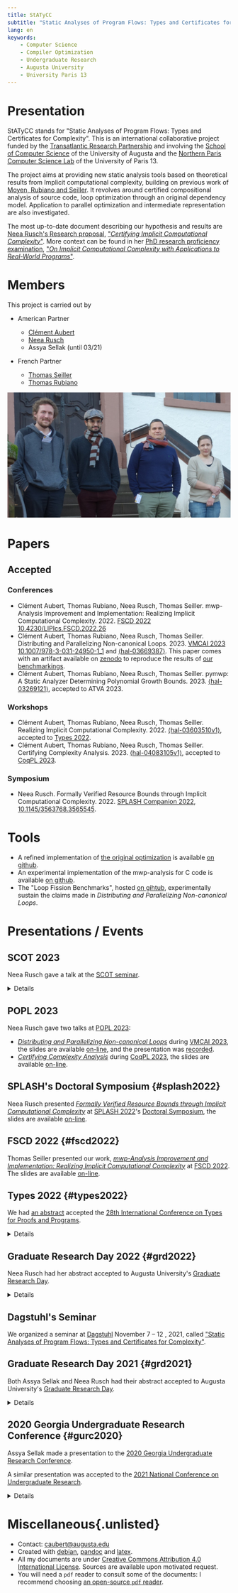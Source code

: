 ```yaml
---
title: StATyCC
subtitle: "Static Analyses of Program Flows: Types and Certificates for Complexity"
lang: en
keywords:
    - Computer Science
    - Compiler Optimization
    - Undergraduate Research
    - Augusta University
    - University Paris 13
---
```


# Presentation

StATyCC stands for "Static Analyses of Program Flows: Types and Certificates for Complexity".
This is an international collaborative project funded by the [Transatlantic Research Partnership](https://face-foundation.org/transatlantic-study-research/transatlantic-research-partnership/previous-projects/) and involving the [School of Computer Science](https://www.augusta.edu/ccs/) of the University of Augusta and the [Northern Paris Computer Science Lab](https://lipn.univ-paris13.fr/en/home/) of the University of Paris 13.

The project aims at providing new static analysis tools based on theoretical results from Implicit computational complexity, building on previous work of [Moyen, Rubiano and Seiller](https://dx.doi.org/10.1007/978-3-319-68167-2_7).
It revolves around certified compositional analysis of source code, loop optimization through an original dependency model.
Application to parallel optimization and intermediate representation are also investigated.

The most up-to-date document describing our hypothesis and results are [Neea Rusch's Research proposal](https://nkrusch.github.io/posts/proposal), ["_Certifying Implicit Computational Complexity_"](https://nkrusch.github.io/files/proposal.pdf).
More context can be found in her [PhD research proficiency examination](https://nkrusch.github.io/posts/exam), ["_On Implicit Computational Complexity with Applications to Real-World Programs_"](https://nkrusch.github.io/files/exam_doc.pdf).

# Members

This project is carried out by

- American Partner
    - [Clément Aubert](https://spots.augusta.edu/caubert/)
    - [Neea Rusch](https://nkrusch.github.io/)
    - Assya Sellak (until 03/21)

- French Partner
    - [Thomas Seiller](https://www.seiller.org/)
    - [Thomas Rubiano](https://people.irisa.fr/Thomas.Rubiano/)

![Gathering at [Schloss Dagstuhl](https://dagstuhl.de/21453), Nov. 2021. © Schloss Dagstuhl - LZI GmbH ](pictures/dagstuhl_2021/reduced_01.jpg)
    
# Papers

## Accepted

### Conferences

- Clément Aubert, Thomas Rubiano, Neea Rusch, Thomas Seiller. mwp-Analysis Improvement and Implementation: Realizing Implicit Computational Complexity. 2022. [FSCD 2022](https://www.cs.tau.ac.il/~nachumd/FSCD/)  [10.4230/LIPIcs.FSCD.2022.26](https://doi.org/10.4230/LIPIcs.FSCD.2022.26)
- Clément Aubert, Thomas Rubiano, Neea Rusch, Thomas Seiller.  Distributing and Parallelizing Non-canonical Loops. 2023.
  [VMCAI 2023](https://vmcai-2023.github.io/) [10.1007/978-3-031-24950-1_1](https://doi.org/10.1007/978-3-031-24950-1_1)
  and [⟨hal-03669387⟩](https://hal.archives-ouvertes.fr/hal-03669387). This paper comes with an artifact available on [zenodo](https://zenodo.org/record/7080145) to reproduce the results of [our benchmarkings](https://github.com/statycc/loop-fission). 
- Clément Aubert, Thomas Rubiano, Neea Rusch, Thomas Seiller. pymwp: A Static Analyzer Determining Polynomial Growth Bounds. 2023.
  [⟨hal-03269121⟩](https://hal.science/hal-03269121), accepted to ATVA 2023. 

### Workshops

- Clément Aubert, Thomas Rubiano, Neea Rusch, Thomas Seiller. Realizing Implicit Computational Complexity. 2022. [⟨hal-03603510v1⟩](https://hal.archives-ouvertes.fr/hal-03603510v1), accepted to [Types 2022](https://types22.inria.fr/).
- Clément Aubert, Thomas Rubiano, Neea Rusch, Thomas Seiller. Certifying Complexity Analysis. 2023. [⟨hal-04083105v1⟩](https://hal.archives-ouvertes.fr/hal-04083105v1), accepted to [CoqPL 2023](https://popl23.sigplan.org/home/CoqPL-2023).

### Symposium

- Neea Rusch.  Formally Verified Resource Bounds through Implicit Computational Complexity. 2022. [SPLASH Companion 2022]((https://2022.splashcon.org/track/splash-2022-Doctoral-Symposium#splash-doctoral-symposium)), [10.1145/3563768.3565545](https://doi.org/10.1145/3563768.3565545).

<!--
## Submitted

- Clément Aubert, Thomas Rubiano, Neea Rusch, and Thomas Seiller. pymwp: A Tool for Guaranteeing Complexity Bounds for C Programs. 2022. Submitted to [TACAS 2023](https://etaps.org/2023/tacas).

## Under Revision
- Clément Aubert, Thomas Rubiano, Neea Rusch, Thomas Seiller. An extended and more practical mwp flow analysis. 2021. [⟨hal-03269096v2⟩](https://hal.archives-ouvertes.fr/hal-03269096)
- Clément Aubert, Thomas Rubiano, Neea Rusch, Thomas Seiller. An implementation of flow calculus for complexity analysis (tool paper). 2021. [⟨hal-03269121v2⟩](https://hal.archives-ouvertes.fr/hal-03269121)
-->

# Tools

- A refined implementation of [the original optimization](https://dx.doi.org/10.1007/978-3-319-68167-2_7) is available [on github](https://github.com/statycc/LQICM_On_C_Toy_Parser).
- An experimental implementation of the mwp-analysis for C code is available [on github](https://github.com/statycc/pymwp).
- The "Loop Fission Benchmarks", hosted [on gihtub](https://github.com/statycc/loop-fission), experimentally sustain the claims made in *Distributing and Parallelizing Non-canonical Loops*.

# Presentations / Events

## SCOT 2023

Neea Rusch gave a talk at the [SCOT seminar](http://www.cs.unibo.it/~dallago/SCOSEM/).

<details>
<summary>Details</summary>

### Abstract

> **mwp-Analysis Improvement and Implementation: Realizing Implicit Computational Complexity**  
> Implicit Computational Complexity (ICC) drives better understanding of complexity classes, but it also guides the development of resources-aware languages and static source code analyzers. Among the methods developed, the mwp-flow analysis certifies polynomial bounds on the size of the values manipulated by an imperative program. This result is obtained by bounding the transitions between states instead of focusing on states in isolation, as most static analyzers do, and is not concerned with termination or tight bounds on values. Those differences, along with its built-in compositionality, make the mwp-flow analysis a good target for determining how ICC-inspired techniques diverge compared with more traditional static analysis methods. This paper's contributions are three-fold: we fine-tune the internal machinery of the original analysis to make it tractable in practice; we extend the analysis to function calls and leverage its machinery to compute the result of the analysis efficiently; and we implement the resulting analysis as a lightweight tool to automatically perform data-size analysis of C programs. This documented effort prepares and enables the development of certified complexity analysis, by transforming a costly analysis into a tractable program, that furthermore decorrelates the problem of deciding if a bound exist with the problem of computing it.  
> Paper related to this talk: <https://drops.dagstuhl.de/opus/volltexte/2022/16307/>  
> (joint work with Clément Aubert, Thomas Rubiano and Thomas Seiller)

Neea Rusch's slides are available [on-line](slides/SCOT_2023.pdf).
</details>

## POPL 2023

Neea Rusch gave two talks at [POPL 2023](https://popl23.sigplan.org/):

- [*Distributing and Parallelizing Non-canonical Loops*](https://doi.org/10.1007/978-3-031-24950-1_1) during [VMCAI 2023](https://popl23.sigplan.org/home/VMCAI-2023), the slides are available [on-line](slides/VMCAI_2023.pdf), and the presentation was [recorded](https://youtu.be/wZdIblfz6u4).
- [*Certifying Complexity Analysis*](https://popl23.sigplan.org/details?action-call-with-get-request-type=1&caaf60ffd2c0403395aa7ef4e9196b86action_174265066106e13feef06df9cd37baaa09a5131ef8c=1&__ajax_runtime_request__=1&context=POPL-2023&track=CoqPL-2023-papers&urlKey=2&decoTitle=Certifying-Complexity-Analysis) during [CoqPL 2023](https://popl23.sigplan.org/home/CoqPL-2023), the slides are available [on-line](slides/CoqPL_2023.pdf).

## SPLASH's Doctoral Symposium {#splash2022}

Neea Rusch presented [*Formally Verified Resource Bounds through Implicit Computational Complexity*](https://doi.org/10.1145/3563768.3565545) at [SPLASH 2022](https://2022.splashcon.org/)'s [Doctoral Symposium](https://2022.splashcon.org/track/splash-2022-Doctoral-Symposium), the slides are available [on-line](slides/SPLASH_2022.pdf).

## FSCD 2022 {#fscd2022}

Thomas Seiller presented our work, [_mwp-Analysis Improvement and Implementation: Realizing Implicit Computational Complexity_](https://doi.org/10.4230/LIPIcs.FSCD.2022.26) at [FSCD 2022](https://www.cs.tau.ac.il/~nachumd/FSCD/).
The slides are available [on-line](slides/FSCD_2022.pdf).

## Types 2022 {#types2022}

We had [an abstract](https://hal.archives-ouvertes.fr/hal-03603510) accepted the [28th International Conference on Types for Proofs and Programs](https://types22.inria.fr).

<details>
<summary>Details</summary>

### Abstract

> **Realizing Implicit Computational Complexity**
>
> This abstract aims at presenting an ongoing effort to apply a novel typing mechanism stemming from Implicit Computational Complexity (ICC), that tracks dependencies between variables in three different ways, at different stages of maturation. The first and third projects bend the original typing discipline to gain finer-grained view on statements independence, to optimize loops by hoisting invariant and by splitting loops "horizontally" to parallelize them more efficiently. The second project refines and implements the original analysis to obtain a fast, modular static analyzer. All three projects aims at pushing the original type system, inspired from ICC, to its limits, to assess how ICC can in practice leads to original, sometimes orthogonal, approaches. 

Neea Rusch's slides are available [on-line](slides/TYPES_2022.pdf), and the presentation was [recorded](https://youtu.be/L68Gs5ak0z4).
</details>

## Graduate Research Day 2022 {#grd2022}

Neea Rusch had her abstract accepted to Augusta University's [Graduate Research Day](https://www.augusta.edu/gradschool/grd.php).

<details>
<summary>Details</summary>

### Abstract

> **Semantic-preserving optimization algorithm for automatic program parallelization**
>
> Advanced and resource-intensive computation relies on continuous rise in processing power. Since the 1970s, Moore's law accurately predicted this growth would be achieved through hardware improvements, but this observation is becoming progressively obsolete. Alternative approaches are needed to maintain increase in efficiency. Parallelization is a technique in which larger computational problem is divided into smaller tasks, which are then executed simultaneously, reducing overall time to completion. Specialized software and algorithms are required to enable parallelization.
>
> This research presents a novel algorithm for automatic program parallelization based on loop splitting. In programming, loop statements are used for carrying out repeated computation, but when used extensively or carelessly, will produce performance inefficiencies. Using a graph-based variable dependency analysis, the algorithm detects opportunities for splitting loops into smaller, parallelizable loops; then automatically applies this optimization. Additionally, the algorithm guarantees the preservation of program semantics post-transformation. We hypothesize this algorithm, when combined with OpenMP--an existing state-of-the-art multiprocessing tool--will provide noticeable performance gains for resource-intensive computational tasks. An open-source tool, pyalp, implementing this algorithm on C programs, is currently being developed to demonstrate and measure its efficiency in practice.


Neea Rusch's poster is available [on-line](poster/2022_GRD_Neea.pdf).

![Pavan Poudel, Neea, Clément, Ahmed Aleroud and Nour Alhussien at Graduate Research Day](pictures/graduate_research_day_2022/grd_2022.jpg)

</details>

## Dagstuhl's Seminar

We organized a seminar at [Dagstuhl](https://www.dagstuhl.de/) November 7 – 12 , 2021, called ["Static Analyses of Program Flows: Types and Certificates for Complexity"](https://dagstuhl.de/21453).

## Graduate Research Day 2021 {#grd2021}

Both Assya Sellak and Neea Rusch had their abstract accepted to Augusta University's [Graduate Research Day](https://www.augusta.edu/gradschool/grd.php).

<details>
<summary>Details</summary>

### Abstract

> **Certifying the complexity and correctness of critical software**  
> Software powers our everyday lives: from phones to daily interactions to our homes. At the same time software is fraught with bugs causing systems to behave in undesirable ways. When discussing critical software responsible for sustaining human life—such as airplanes, ventilators, and nuclear reactors—being able to guarantee correct behavior is necessary. Compilers play a vital role in the software development process by transforming programmer's source code to executable programs. They perform analysis, transformations, and optimizations to improve the performance and reliability of the resulting program. But compilers—since they are themselves pieces of software—may contain bugs. To build reliable software, we must establish the correct behavior of these intermediate tools.
There is a colossal push to prove the correctness of such tools using mathematical abstractions such as dependency analysis, formal methods, and proof assistants. Proving the correctness allows eradicating bugs in programs and drives programmers to specify formally the intended behavior of programs while building trust and confidence in the end-result. Using dependency analysis inspired by Implicit Computational Complexity, we apply those techniques to program transformations. Among these techniques is ensuring program's variables grow within reasonable bounds thus providing a certification in term of memory footprint and possibly run-time, in addition to certifying its behavior. Implementing this analysis is one of the goals of our research.

Neea Rusch's presentation is available [on-line](https://www.youtube.com/watch?v=J8QtGZgTOQM).
</details>

## 2020 Georgia Undergraduate Research Conference {#gurc2020}

Assya Sellak made a presentation to the [2020 Georgia Undergraduate Research Conference](https://www.westga.edu/academics/research/our/GURC_Program.php).

A similar presentation was accepted to the [2021 National Conference on Undergraduate Research](https://apps.cur.org/ncur2021/search/display_ncur.aspx?id=110859).

<details>
<summary>Details</summary>

### Abstract

> **Optimization Method on Programs Using Dependency Analysis and Loop Peeling Transformations**  
> Computer programs are written in high-level languages and translated
into machine-code using compilers. Compilers perform a series of program
transformation and optimizations to improve memory usage and reduce the
run time of the program execution. Programs consist of commands and
statements such as conditionals and loops. Loops are an extremely
powerful tool for programmers used to repeatedly run a sequence of
commands until a specified condition is met. However, when used
carelessly, loops can lead to never-halting or extremely slow programs:
for this reason, many compilers and program optimizations focus on these
structures. Loops can contain commands that perform unneeded residual
operations instead of only being executed when necessary. This excessive
performance results in an avoidable increase in run time which may arise
intentionally or unintentionally either because of the programmer or
other automatic transformations. Detecting which operations could have
been performed fewer times than the loop requires is complex, but some
optimizations try to detect this and extract portions of code that only
needed to run once and successively move commands that need to run more
than once, but not as many times as the loop runs. These fall short on
some structures, mainly because they limit the scope of the analysis to
individual operations, rather than considering sequences of operations
as a whole. Thanks to quasi-interpretation coming from Implicit Computational
Complexity, new ways of detecting invariant sequences of commands inside
loops have been developed. We extend this work along two axes: We allow
for more structures, including `for`{.md}, `do...while`{.md}, loops with
`break`{.md}, to be peeled. By analyzing the dependencies within the
loop, we hope to allow for some parallel optimization. This allows to:
> 
> - consider more programs
> - possibly significantly speed-up programs that are distributed, i.e.,
    executed in parallel on multiple computers.

The [slides](gurc/Presentation.pdf) as well as the [abstract](gurc/Abstract.pdf) are available to download.
[The program of the conference](gurc/GURC2020Program.pdf) is available as well.
</details>


# Miscellaneous{.unlisted}

 * Contact: [caubert@augusta.edu](mailto:caubert@augusta.edu)
 * Created with [debian](https://www.debian.org/), [pandoc](https://pandoc.org/) and [latex](https://www.latex-project.org/).
 * All my documents are under [Creative Commons Attribution 4.0 International License](https://creativecommons.org/licenses/by/4.0/). Sources are available upon motivated request.
 * You will need a `pdf` reader to consult some of the documents: I recommend choosing [an open-source `pdf` reader](https://pdfreaders.org/).
